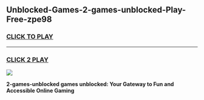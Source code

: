 
## Unblocked-Games-2-games-unblocked-Play-Free-zpe98
<h3>
<a href="https://premium76.site?title=2-games-unblocked&ref=12A">CLICK TO PLAY</a></h3>
<hr>

<h3>
<a href="https://premium76.site?title=2-games-unblocked&ref=12A">CLICK 2 PLAY</a>
  
</h3>

<a href="https://premium76.site?title=2-games-unblocked&ref=12A"><img src="https://clearcache.store/games.png"></a>


**2-games-unblocked games unblocked: Your Gateway to Fun and Accessible Online Gaming**
